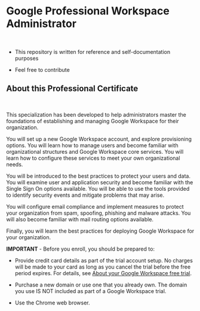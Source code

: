 # Google Professional Workspace Administrator 
<br>

- This repository is written for reference and self-documentation purposes

- Feel free to contribute

## About this Professional Certificate
<br>

This specialization has been developed to help administrators master the foundations of establishing and managing Google Workspace for their organization.

You will set up a new Google Workspace account, and explore provisioning options. You will learn how to manage users and become familiar with organizational structures and Google Workspace core services. You will learn how to configure these services to meet your own organizational needs.

You will be introduced to the best practices to protect your users and data. You will examine user and application security and become familiar with the Single Sign On options available. You will be able to use the tools provided to identify security events and mitigate problems that may arise.

You will configure email compliance and implement measures to protect your organization from spam, spoofing, phishing and malware attacks. You will also become familiar with mail routing options available.

Finally, you will learn the best practices for deploying Google Workspace for your organization.

**IMPORTANT** - Before you enroll, you should be prepared to:

- Provide credit card details as part of the trial account setup. No charges will be made to your card as long as you cancel the trial before the free period expires. For details, see [About your Google Workspace free trial](https://support.google.com/a/answer/6388094). 

- Purchase a new domain or use one that you already own. The domain you use IS NOT included as part of a Google Workspace trial.

- Use the Chrome web browser.
